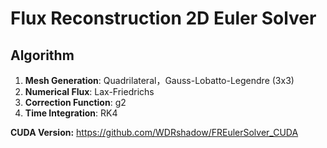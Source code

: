 # Flux Reconstruction 2D Euler Solver

## Algorithm

1. **Mesh Generation**: Quadrilateral，Gauss-Lobatto-Legendre (3x3)
2. **Numerical Flux**: Lax-Friedrichs
3. **Correction Function**: g2
4. **Time Integration**: RK4

**CUDA Version:** https://github.com/WDRshadow/FREulerSolver_CUDA
